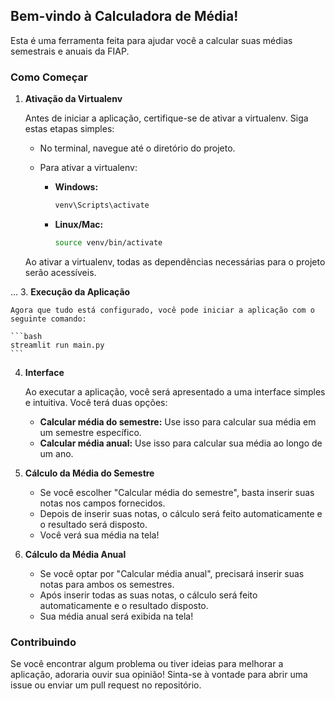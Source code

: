 ## Bem-vindo à Calculadora de Média!

Esta é uma ferramenta feita para ajudar você a calcular suas médias semestrais e anuais da FIAP.

### Como Começar

1. **Ativação da Virtualenv**

    Antes de iniciar a aplicação, certifique-se de ativar a virtualenv. Siga estas etapas simples:

    - No terminal, navegue até o diretório do projeto.
    - Para ativar a virtualenv:

        - **Windows:**

            ```bash
            venv\Scripts\activate
            ```

        - **Linux/Mac:**

            ```bash
            source venv/bin/activate
            ```

    Ao ativar a virtualenv, todas as dependências necessárias para o projeto serão acessíveis.

...
3. **Execução da Aplicação**

    Agora que tudo está configurado, você pode iniciar a aplicação com o seguinte comando:

    ```bash
    streamlit run main.py
    ```

4. **Interface**

    Ao executar a aplicação, você será apresentado a uma interface simples e intuitiva. Você terá duas opções:

    - **Calcular média do semestre:** Use isso para calcular sua média em um semestre específico.
    - **Calcular média anual:** Use isso para calcular sua média ao longo de um ano.

5. **Cálculo da Média do Semestre**

    - Se você escolher "Calcular média do semestre", basta inserir suas notas nos campos fornecidos.
    - Depois de inserir suas notas, o cálculo será feito automaticamente e o resultado será disposto.
    - Você verá sua média na tela!

6. **Cálculo da Média Anual**

    - Se você optar por "Calcular média anual", precisará inserir suas notas para ambos os semestres.
    - Após inserir todas as suas notas, o cálculo será feito automaticamente e o resultado disposto.
    - Sua média anual será exibida na tela!

### Contribuindo

Se você encontrar algum problema ou tiver ideias para melhorar a aplicação, adoraria ouvir sua opinião! Sinta-se à vontade para abrir uma issue ou enviar um pull request no repositório.


